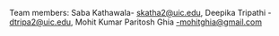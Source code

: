 Team members: 
Saba Kathawala- skatha2@uic.edu, 
Deepika Tripathi - dtripa2@uic.edu, 
Mohit Kumar Paritosh Ghia -mohitghia@gmail.com
